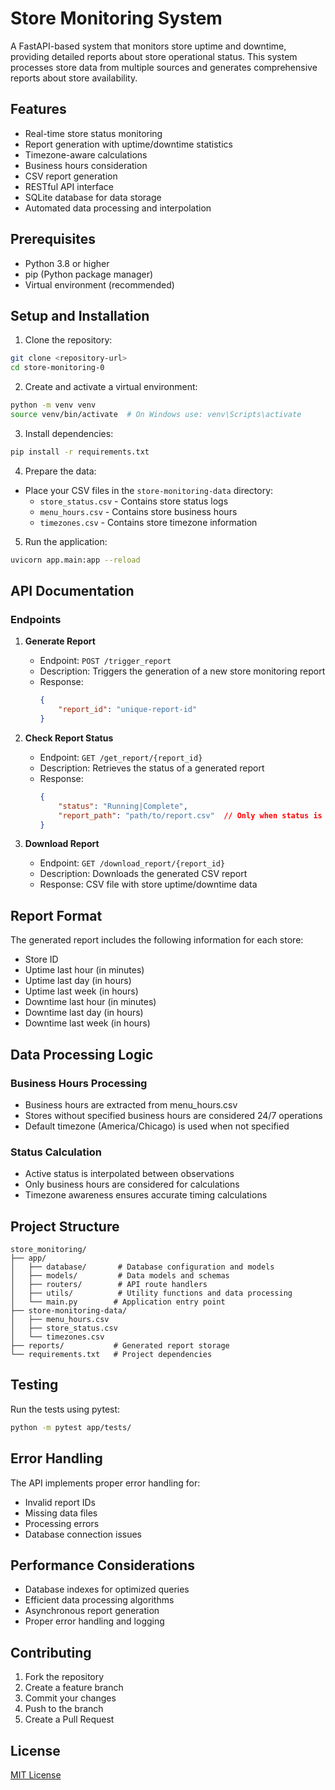 # Store Monitoring System

A FastAPI-based system that monitors store uptime and downtime, providing detailed reports about store operational status. This system processes store data from multiple sources and generates comprehensive reports about store availability.

## Features

- Real-time store status monitoring
- Report generation with uptime/downtime statistics
- Timezone-aware calculations
- Business hours consideration
- CSV report generation
- RESTful API interface
- SQLite database for data storage
- Automated data processing and interpolation

## Prerequisites

- Python 3.8 or higher
- pip (Python package manager)
- Virtual environment (recommended)

## Setup and Installation

1. Clone the repository:
```bash
git clone <repository-url>
cd store-monitoring-0
```

2. Create and activate a virtual environment:
```bash
python -m venv venv
source venv/bin/activate  # On Windows use: venv\Scripts\activate
```

3. Install dependencies:
```bash
pip install -r requirements.txt
```

4. Prepare the data:
- Place your CSV files in the `store-monitoring-data` directory:
  - `store_status.csv` - Contains store status logs
  - `menu_hours.csv` - Contains store business hours
  - `timezones.csv` - Contains store timezone information

5. Run the application:
```bash
uvicorn app.main:app --reload
```

## API Documentation

### Endpoints

1. **Generate Report**
   - Endpoint: `POST /trigger_report`
   - Description: Triggers the generation of a new store monitoring report
   - Response: 
     ```json
     {
         "report_id": "unique-report-id"
     }
     ```

2. **Check Report Status**
   - Endpoint: `GET /get_report/{report_id}`
   - Description: Retrieves the status of a generated report
   - Response:
     ```json
     {
         "status": "Running|Complete",
         "report_path": "path/to/report.csv"  // Only when status is Complete
     }
     ```

3. **Download Report**
   - Endpoint: `GET /download_report/{report_id}`
   - Description: Downloads the generated CSV report
   - Response: CSV file with store uptime/downtime data

## Report Format

The generated report includes the following information for each store:

- Store ID
- Uptime last hour (in minutes)
- Uptime last day (in hours)
- Uptime last week (in hours)
- Downtime last hour (in minutes)
- Downtime last day (in hours)
- Downtime last week (in hours)

## Data Processing Logic

### Business Hours Processing
- Business hours are extracted from menu_hours.csv
- Stores without specified business hours are considered 24/7 operations
- Default timezone (America/Chicago) is used when not specified

### Status Calculation
- Active status is interpolated between observations
- Only business hours are considered for calculations
- Timezone awareness ensures accurate timing calculations

## Project Structure

```
store_monitoring/
├── app/
│   ├── database/       # Database configuration and models
│   ├── models/         # Data models and schemas
│   ├── routers/        # API route handlers
│   ├── utils/          # Utility functions and data processing
│   └── main.py        # Application entry point
├── store-monitoring-data/
│   ├── menu_hours.csv
│   ├── store_status.csv
│   └── timezones.csv
├── reports/           # Generated report storage
└── requirements.txt   # Project dependencies
```

## Testing

Run the tests using pytest:
```bash
python -m pytest app/tests/
```

## Error Handling

The API implements proper error handling for:
- Invalid report IDs
- Missing data files
- Processing errors
- Database connection issues

## Performance Considerations

- Database indexes for optimized queries
- Efficient data processing algorithms
- Asynchronous report generation
- Proper error handling and logging

## Contributing

1. Fork the repository
2. Create a feature branch
3. Commit your changes
4. Push to the branch
5. Create a Pull Request

## License

[MIT License](LICENSE)